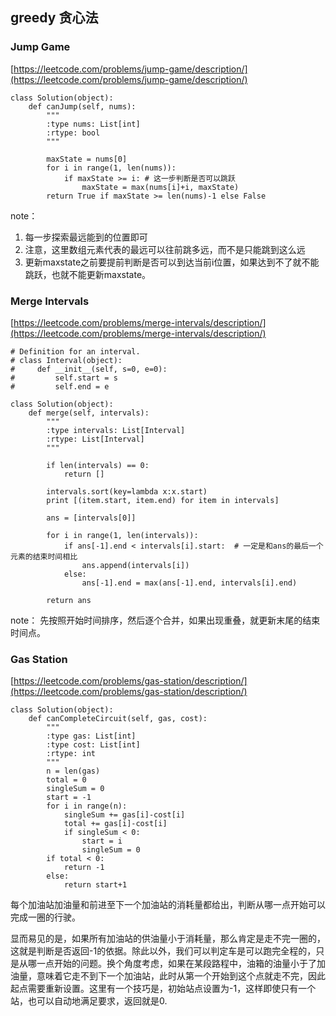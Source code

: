 

## greedy 贪心法

### Jump Game

[https://leetcode.com/problems/jump-game/description/](https://leetcode.com/problems/jump-game/description/)

	class Solution(object):
	    def canJump(self, nums):
	        """
	        :type nums: List[int]
	        :rtype: bool
	        """
	
	        maxState = nums[0]
	        for i in range(1, len(nums)):
	            if maxState >= i: # 这一步判断是否可以跳跃
	                maxState = max(nums[i]+i, maxState)
	        return True if maxState >= len(nums)-1 else False

note：

1. 每一步探索最远能到的位置即可
2. 注意，这里数组元素代表的最远可以往前跳多远，而不是只能跳到这么远
3. 更新maxstate之前要提前判断是否可以到达当前i位置，如果达到不了就不能跳跃，也就不能更新maxstate。

### Merge Intervals

[https://leetcode.com/problems/merge-intervals/description/](https://leetcode.com/problems/merge-intervals/description/)


	# Definition for an interval.
	# class Interval(object):
	#     def __init__(self, s=0, e=0):
	#         self.start = s
	#         self.end = e

	class Solution(object):
	    def merge(self, intervals):
	        """
	        :type intervals: List[Interval]
	        :rtype: List[Interval]
	        """
	        
	        if len(intervals) == 0:
	            return []
	        
	        intervals.sort(key=lambda x:x.start)
	        print [(item.start, item.end) for item in intervals]
	        
	        ans = [intervals[0]]
	        
	        for i in range(1, len(intervals)):
	            if ans[-1].end < intervals[i].start:  # 一定是和ans的最后一个元素的结束时间相比
	                ans.append(intervals[i])
	            else:
	                ans[-1].end = max(ans[-1].end, intervals[i].end)
	           
	        return ans
                
note：
先按照开始时间排序，然后逐个合并，如果出现重叠，就更新末尾的结束时间点。


### Gas Station

[https://leetcode.com/problems/gas-station/description/](https://leetcode.com/problems/gas-station/description/)

	class Solution(object):
	    def canCompleteCircuit(self, gas, cost):
	        """
	        :type gas: List[int]
	        :type cost: List[int]
	        :rtype: int
	        """
	        n = len(gas)
	        total = 0
	        singleSum = 0
	        start = -1
	        for i in range(n):
	            singleSum += gas[i]-cost[i]
	            total += gas[i]-cost[i]
	            if singleSum < 0:
	                start = i
	                singleSum = 0
	        if total < 0:
	            return -1
	        else:
	            return start+1

每个加油站加油量和前进至下一个加油站的消耗量都给出，判断从哪一点开始可以完成一圈的行驶。

显而易见的是，如果所有加油站的供油量小于消耗量，那么肯定是走不完一圈的，这就是判断是否返回-1的依据。除此以外，我们可以判定车是可以跑完全程的，只是从哪一点开始的问题。换个角度考虑，如果在某段路程中，油箱的油量小于了加油量，意味着它走不到下一个加油站，此时从第一个开始到这个点就走不完，因此起点需要重新设置。这里有一个技巧是，初始站点设置为-1，这样即使只有一个站，也可以自动地满足要求，返回就是0.

